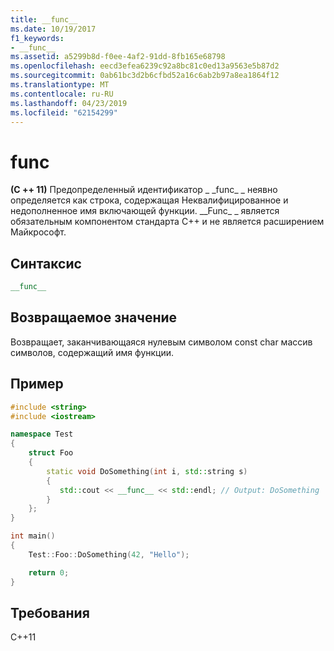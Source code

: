 ```yaml
---
title: __func__
ms.date: 10/19/2017
f1_keywords:
- __func__
ms.assetid: a5299b8d-f0ee-4af2-91dd-8fb165e68798
ms.openlocfilehash: eecd3efea6239c92a8bc81c0ed13a9563e5b87d2
ms.sourcegitcommit: 0ab61bc3d2b6cfbd52a16c6ab2b97a8ea1864f12
ms.translationtype: MT
ms.contentlocale: ru-RU
ms.lasthandoff: 04/23/2019
ms.locfileid: "62154299"
---
```

# <a name="func"></a>__func__

**(C ++ 11)**  Предопределенный идентификатор &#95; &#95;func&#95; &#95; неявно определяется как строка, содержащая Неквалифицированное и недополненное имя включающей функции. &#95;&#95;Func&#95; &#95; является обязательным компонентом стандарта C++ и не является расширением Майкрософт.

## <a name="syntax"></a>Синтаксис

```cpp
__func__
```

## <a name="return-value"></a>Возвращаемое значение

Возвращает, заканчивающаяся нулевым символом const char массив символов, содержащий имя функции.

## <a name="example"></a>Пример

```cpp
#include <string>
#include <iostream>

namespace Test
{
    struct Foo
    {
        static void DoSomething(int i, std::string s)
        {
           std::cout << __func__ << std::endl; // Output: DoSomething
        }
    };
}

int main()
{
    Test::Foo::DoSomething(42, "Hello");

    return 0;
}
```

## <a name="requirements"></a>Требования

C++11